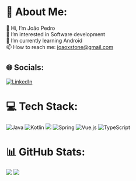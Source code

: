 # 💠 About Me:
👋 Hi, I’m João Pedro<br>👀 I’m interested in Software development<br>🌱 I’m currently learning Android<br>📫 How to reach me: joaoxstone@gmail.com


## 🌐 Socials:
[![LinkedIn](https://img.shields.io/badge/LinkedIn-%230077B5.svg?logo=linkedin&logoColor=white)](https://www.linkedin.com/in/joao-psv/) 

# 💻 Tech Stack:
![Java](https://img.shields.io/badge/java-%23ED8B00.svg?style=for-the-badge&logo=java&logoColor=white) ![Kotlin](https://img.shields.io/badge/kotlin-%230095D5.svg?style=for-the-badge&logo=kotlin&logoColor=white) <img src="https://img.shields.io/badge/android-%233DDC84.svg?&style=for-the-badge&logo=android&logoColor=black" /> ![Spring](https://img.shields.io/badge/spring-%236DB33F.svg?style=for-the-badge&logo=spring&logoColor=white) ![Vue.js](https://img.shields.io/badge/vue.js-%2335495e.svg?style=for-the-badge&logo=vuedotjs&logoColor=%234FC08D) ![TypeScript](https://img.shields.io/badge/typescript-%23007ACC.svg?style=for-the-badge&logo=typescript&logoColor=white)
# 📊 GitHub Stats:
![](https://github-readme-stats.vercel.app/api?username=jotape-exe&theme=synthwave&hide_border=true&include_all_commits=true&count_private=true)
![](https://github-readme-stats.vercel.app/api/top-langs/?username=jotape-exe&theme=synthwave&hide_border=true&include_all_commits=false&count_private=false&layout=compact)




